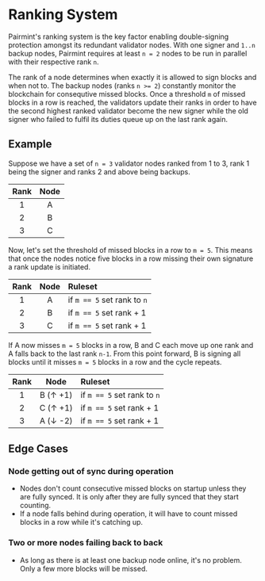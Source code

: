 # Ranking System

Pairmint's ranking system is the key factor enabling double-signing protection amongst its redundant validator nodes. With one signer and `1..n` backup nodes, Pairmint requires at least `n = 2` nodes to be run in parallel with their respective rank `n`.

The rank of a node determines when exactly it is allowed to sign blocks and when not to. The backup nodes (ranks `n >= 2`) constantly monitor the blockchain for consequtive missed blocks. Once a threshold `m` of missed blocks in a row is reached, the validators update their ranks in order to have the second highest ranked validator become the new signer while the old signer who failed to fulfil its duties queue up on the last rank again.

## Example

Suppose we have a set of `n = 3` validator nodes ranked from 1 to 3, rank 1 being the signer and ranks 2 and above being backups.

| Rank | Node |
|:----:|:----:|
| 1    | A    |
| 2    | B    |
| 3    | C    |

Now, let's set the threshold of missed blocks in a row to `m = 5`. This means that once the nodes notice five blocks in a row missing their own signature a rank update is initiated.

| Rank | Node | Ruleset                     |
|:----:|:----:|:----------------------------|
| 1    | A    | if `m == 5` set rank to `n` |
| 2    | B    | if `m == 5` set rank + 1    |
| 3    | C    | if `m == 5` set rank + 1    |

If A now misses `m = 5` blocks in a row, B and C each move up one rank and A falls back to the last rank `n-1`. From this point forward, B is signing all blocks until it misses `m = 5` blocks in a row and the cycle repeats.

| Rank | Node     | Ruleset                     |
|:----:|:--------:|:----------------------------|
| 1    | B (↑ +1) | if `m == 5` set rank to `n` |
| 2    | C (↑ +1) | if `m == 5` set rank + 1    |
| 3    | A (↓ -2) | if `m == 5` set rank + 1    |

## Edge Cases

### Node getting out of sync during operation

- Nodes don't count consecutive missed blocks on startup unless they are fully synced. It is only after they are fully synced that they start counting.
- If a node falls behind during operation, it will have to count missed blocks in a row while it's catching up.

### Two or more nodes failing back to back

- As long as there is at least one backup node online, it's no problem. Only a few more blocks will be missed.
